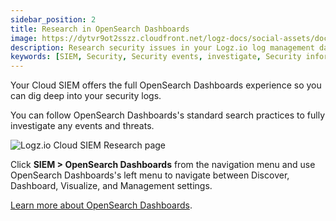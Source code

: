 ```yaml
---
sidebar_position: 2
title: Research in OpenSearch Dashboards
image: https://dytvr9ot2sszz.cloudfront.net/logz-docs/social-assets/docs-social.jpg
description: Research security issues in your Logz.io log management dashboard
keywords: [SIEM, Security, Security events, investigate, Security information]
---
```



Your Cloud SIEM offers the full OpenSearch Dashboards experience so you can dig deep into your security logs.

You can follow OpenSearch Dashboards's standard search practices to fully investigate any events and threats.

![Logz.io Cloud SIEM Research page](https://dytvr9ot2sszz.cloudfront.net/logz-docs/siem/siem-to-osd-main.png)

Click **SIEM > OpenSearch Dashboards** from the navigation menu and use OpenSearch Dashboards's left menu to navigate between Discover, Dashboard, Visualize, and Management settings.

[Learn more about OpenSearch Dashboards](/docs/user-guide/log-management/opensearch-dashboards/).



